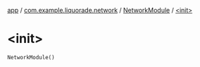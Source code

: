 [app](../../index.md) / [com.example.liquorade.network](../index.md) / [NetworkModule](index.md) / [&lt;init&gt;](./-init-.md)

# &lt;init&gt;

`NetworkModule()`